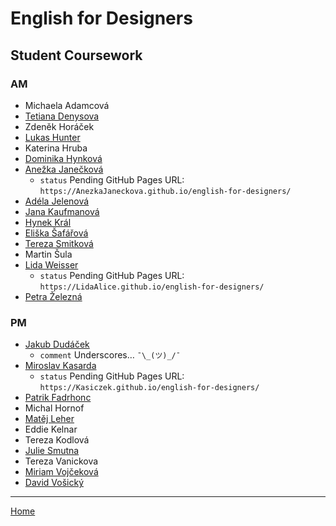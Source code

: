 # English for Designers
## Student Coursework

### AM

- Michaela Adamcová
- [Tetiana Denysova](https://tetianadies.github.io/ajovt3/)
- Zdeněk Horáček
- [Lukas Hunter](https://luke-b-hunter.github.io/ajovt3/)
- Katerina Hruba
- [Dominika Hynková](https://dominikahynkova.github.io/english-for-designers/)
- [Anežka Janečková](https://github.com/AnezkaJaneckova/english-for-designers/blob/main/index.md)
  - `status` Pending GitHub Pages URL: `https://AnezkaJaneckova.github.io/english-for-designers/`
- [Adéla Jelenová](https://adelajelenova.github.io/english-for-designer/)
- [Jana Kaufmanová](https://janakaufmanova.github.io/english-for-designers/)
- [Hynek Král](https://hynekral.github.io/english-for-designers/)
- [Eliška Šafářová](https://elizsafar.github.io/english-for-designers/)
- [Tereza Smitková](https://terezsmitkova.github.io/english-for-designers/)
- Martin Šula
- [Lida Weisser](https://github.com/LidaAlice/english-for-designers)
  - `status` Pending GitHub Pages URL: `https://LidaAlice.github.io/english-for-designers/`
- [Petra Železná](https://petrazelezna.github.io/english-for-designers/)

### PM

- [Jakub Dudáček](https://dudacek.github.io/english_for_designers/)
  - `comment` Underscores… `¯\_(ツ)_/¯`
- [Miroslav Kasarda](https://github.com/Kasiczek/english-for-designers/)
  - `status` Pending GitHub Pages URL: `https://Kasiczek.github.io/english-for-designers/`
- [Patrik Fadrhonc](https://patrik-gethub.github.io/english-for-designers-patrik/)
- Michal Hornof
- [Matěj Leher](https://matejleher.github.io/english-for-designers/)
- Eddie Kelnar
- Tereza Kodlová
- [Julie Smutna](https://juliensmut.github.io/english-for-designers/)
- Tereza Vanickova
- [Miriam Vojčeková](https://miriam-vojcekova.github.io/english-for-designers/)
- [David Vošický](https://iamvosicky.github.io/english-for-designers/)

- - -

[Home](https://github.com/jgagne/ajovt3-zs20-vskk)
